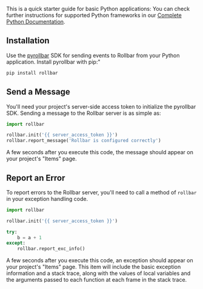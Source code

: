 This is a quick starter guide for basic Python applications: You can check further instructions for supported Python frameworks in our <a href="https://docs.rollbar.com/docs/python" target="_blank" rel="noopener">Complete Python Documentation</a>.

## Installation

Use the <a href="http://github.com/rollbar/pyrollbar " target="_blank" rel="noopener">pyrollbar</a> SDK for sending events to Rollbar from your Python application. Install pyrollbar with pip:"

```python
pip install rollbar
```

## Send a Message

You'll need your project's server-side access token to initialize the pyrollbar SDK. Sending
a message to the Rollbar server is as simple as:

```python
import rollbar

rollbar.init('{{ server_access_token }}')
rollbar.report_message('Rollbar is configured correctly')
```

A few seconds after you execute this code, the message should appear on your project's "Items" page.

## Report an Error

To report errors to the Rollbar server, you'll need to call a method of `rollbar` in your exception handling code.

```python
import rollbar

rollbar.init('{{ server_access_token }}')

try:
    b = a + 1
except:
    rollbar.report_exc_info()

```
A few seconds after you execute this code, an exception should appear on your project's "Items" page.
This item will include the basic exception information and a stack trace, along with the values of
local variables and the arguments passed to each function at each frame in the stack trace.


